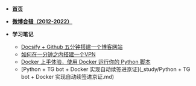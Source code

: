 <!-- _sidebar.md -->
<!-- 网页左边的侧边栏 -->

- [**首页**](/)

- [**微博合辑（2012-2022）**](weibo.md)

- **学习笔记**
  - [Docsify + Github 五分钟搭建一个博客网站](_study/docsify.md)
  - [如何在一分钟之内搭建一个VPN](_study/vpn.md)
  - [Docker 上手体验，使用 Docker 运行你的 Python 脚本](_study/Docker上手体验.md)
  - [Python + TG bot + Docker 实现自动续签进京证](_study/Python + TG bot + Docker 实现自动续签进京证.md)
